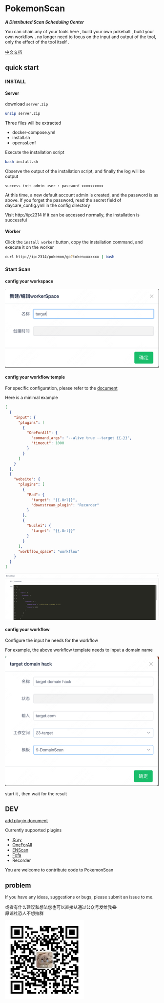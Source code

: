 # PokemonScan

**_A Distributed Scan Scheduling Center_**

You can chain any of your tools here , build your own pokeball , build your own workflow .
no longer need to focus on the input and output of the tool, only the effect of the tool itself .

[中文文档](https://pokemonscan.github.io)

## quick start 

### INSTALL

#### Server 

download `server.zip`

```bash
unzip server.zip
```

Three files will be extracted
- docker-compose.yml
- install.sh
- openssl.cnf

Execute the installation script

```bash
bash install.sh
```

Observe the output of the installation script, and finally the log will be output
```
success init admin user : password xxxxxxxxxx
```

At this time, a new default account admin is created, and the password is as above. If you forget the password, read the secret field of daycare_config.yml in the config directory

Visit http://ip:2314 If it can be accessed normally, the installation is successful

#### Worker

Click the `install worker` button, copy the installation command, and execute it on the worker

```bash
curl http://ip:2314/pokemon/go?token=xxxxxx | bash
```

### Start Scan

#### config your workspace

![new_workspace](doc/img/workspace.png)

#### config your workflow temple

For specific configuration, please refer to the   [document](https://pokemonscan.github.io/#/zh-cn/%E9%85%8D%E7%BD%AE%E8%AF%B4%E6%98%8E/workflow_config)

Here is a minimal example

```json
[
  {
    "input": {
      "plugins": [
        {
          "OneForAll": {
            "command_args": "--alive true --target {{.}}",
            "timeout": 1000
          }
        }
      ]
    }
  },
  {
    "website": {
      "plugins": [
        {
          "Rad": {
            "target": "{{.Url}}",
            "downstream_plugin": "Recorder"
          }
        },
        {
          "Nuclei": {
            "target": "{{.Url}}"
          }
        }
      ],
      "workflow_space": "workflow"
    }
  }
]
```

![new_workflow_tpl](doc/img/workflow-tpl.png)

#### config your workflow 

Configure the input he needs for the workflow

For example, the above workflow template needs to input a domain name

![new_workflow](doc/img/workflow.png)

start it , then wait for the result

## DEV

[add plugin document](https://pokemonscan.github.io/#/zh-cn/%E5%BC%80%E5%8F%91%E6%96%87%E6%A1%A3/plugin)

Currently supported plugins
 
- [Xray](https://github.com/chaitin/xray)
- [OneForAll](https://github.com/shmilylty/OneForAll.git) 
- [ENScan](https://github.com/wgpsec/ENScan_GO)
- [Fofa](https://fofa.info/)
- Recorder

You are welcome to contribute code to PokemonScan

## problem

If you have any ideas, suggestions or bugs, please submit an issue to me.

或者有什么建议和想法您也可以直接从通过公众号发给我😂  
原谅社恐人不想拉群 

![wechat_group](doc/img/gz.jpg)
